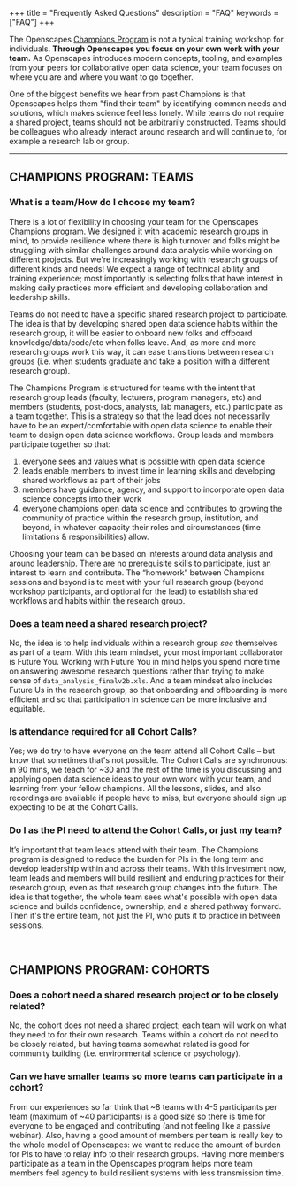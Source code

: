 +++
title = "Frequently Asked Questions"
description = "FAQ"
keywords = ["FAQ"]
+++

The Openscapes [Champions Program](https://openscapes/org/champions) is not a typical training workshop for individuals. **Through Openscapes you focus on your own work with your team.** As Openscapes introduces modern concepts, tooling, and examples from your peers for collaborative open data science, your team focuses on where you are and where you want to go together. 

One of the biggest benefits we hear from past Champions is that Openscapes helps them "find their team" by identifying common needs and solutions, which makes science feel less lonely. While teams do not require a shared project, teams should not be arbitrarily constructed. Teams should be colleagues who already interact around research and will continue to, for example a research lab or group.

---

## CHAMPIONS PROGRAM: TEAMS

### What is a team/How do I choose my team? 

There is a lot of flexibility in choosing your team for the Openscapes Champions program. We designed it with academic research groups in mind, to provide resilience where there is high turnover and folks might be struggling with similar challenges around data analysis while working on different projects. But we're increasingly working with research groups of different kinds and needs! We expect a range of technical ability and training experience; most importantly is selecting folks that have interest in making daily practices more efficient and developing collaboration and leadership skills. 

Teams do not need to have a specific shared research project to participate. The idea is that by developing shared open data science habits within the research group, it will be easier to onboard new folks and offboard knowledge/data/code/etc when folks leave. And, as more and more research groups work this way, it can ease transitions between research groups (i.e. when students graduate and take a position with a different research group).

The Champions Program is structured for teams with the intent that research group leads (faculty, lecturers, program managers, etc) and members (students, post-docs, analysts, lab managers, etc.) participate as a team together. This is a strategy so that the lead does not necessarily have to be an expert/comfortable with open data science to enable their team to design open data science workflows. Group leads and members participate together so that: 

1. everyone sees and values what is possible with open data science 
2. leads enable members to invest time in learning skills and developing shared workflows as part of their jobs
3. members have guidance, agency, and support to incorporate open data science concepts into their work
4. everyone champions open data science and contributes to growing the community of practice within the research group, institution, and beyond, in whatever capacity their roles and circumstances (time limitations & responsibilities) allow. 

Choosing your team can be based on interests around data analysis and around leadership. There are no prerequisite skills to participate, just an interest to learn and contribute. The “homework” between Champions sessions and beyond is to meet with your full research group (beyond workshop participants, and optional for the lead) to establish shared workflows and habits within the research group. 

### Does a team need a shared research project?

No, the idea is to help individuals within a research group *see* themselves as part of a team. With this team mindset, your most important collaborator is Future You. Working with Future You in mind helps you spend more time on answering awesome research questions rather than trying to make sense of `data_analysis_finalv2b.xls`. And a team mindset also includes Future Us in the research group, so that onboarding and offboarding is more efficient and so that participation in science can be more inclusive and equitable.

### Is attendance required for all Cohort Calls? 
Yes; we do try to have everyone on the team attend all Cohort Calls – but know that sometimes that's not possible. The Cohort Calls are synchronous: in 90 mins, we teach for ~30 and the rest of the time is you discussing and applying open data science ideas to your own work with your team, and learning from your fellow champions. All the lessons, slides, and also recordings are available if people have to miss, but everyone should sign up expecting to be at the Cohort Calls. 

### Do I as the PI need to attend the Cohort Calls, or just my team?
It’s important that team leads attend with their team. The Champions program is designed to reduce the burden for PIs in the long term and develop leadership within and across their teams. With this investment now, team leads and members will build resilient and enduring practices for their research group, even as that research group changes into the future. The idea is that together, the whole team sees what's possible with open data science and builds confidence, ownership, and a shared pathway forward. Then it's the entire team, not just the PI, who puts it to practice in between sessions. 

<br>

## CHAMPIONS PROGRAM: COHORTS

### Does a cohort need a shared research project or to be closely related?

No, the cohort does not need a shared project; each team will work on what they need to for their own research. Teams within a cohort do not need to be closely related, but having teams somewhat related is good for community building (i.e. environmental science or psychology).


### Can we have smaller teams so more teams can participate in a cohort?

From our experiences so far think that ~8 teams with 4-5 participants per team (maximum of ~40 participants) is a good size so there is time for everyone to be engaged and contributing (and not feeling like a passive webinar). Also, having a good amount of members per team is really key to the whole model of Openscapes: we want to reduce the amount of burden for PIs to have to relay info to their research groups. Having more members participate as a team in the Openscapes program helps more team members feel agency to build resilient systems with less transmission time.

<br>



<!---

Thanks for your email and I hope you’re doing well too. That’s exciting that the Champions program has come up! We so far have not grown to a point where teams can pay for a single slot within a cohort; we are working towards this but currently have pricing to book full cohorts for specific communities. A note too that neither teams nor cohorts of teams need to have a collaborative project in order to participate; the idea is that researchers working "independently" on different projects/phd theses/grants benefit by operating as a team across their different projects so there is less reinventing and time/money lost. Openscapes' team-cohort model helps make this happen.

A cohort for the 4-month Champions program (8 remote sessions 2x/month) covers time and overhead for Erin Robinson and me to coordinate folks, iterate, and deliver the program. Also of potential interest to you: we’ve developed a longer-term community approach for NASA that we expect to be really impactful moving forward, which includes the 4-month Champions program but also provides a framework to scale open data science practices sustainably within specific communities by developing community members as Openscapes Champions facilitators, as part of their existing jobs (i.e. data managers, librarians). This NASA grant is $300K/year for 3 years, which covers some of our time as well as that of our partners so that we can best meet community needs. 

We’re definitely interested in what your needs are and if there would be something we could co-design with you – we've also been curious how this NASA approach might also work for funders and their grantees. Erin and I would be happy to have a call to chat further with you and share what we’ve been learning as we’ve experimented with different shapes and sizes of Openscapes.


### I don’t code/I am a master coder, why should I participate? 

Openscapes Champions is about reframing data analysis as a collaborative effort rather than an individual burden. Our working hypothesis is that normalizing data analysis as a collaborative effort will help build efficiency, continuity, and resilience in your research group, and make science more inclusive and equitable. 

The Champions program is for teams: this means a lead and members. The PI should be invested...

## Who should participate?

## Do I need certain open science or data science skills to participate?



### Why teams?

### As teammembers, must we participate with our PI?

### As a PI, must I participate with teammembers?

### Why cohorts?

### Do cohorts need a shared project?

-->